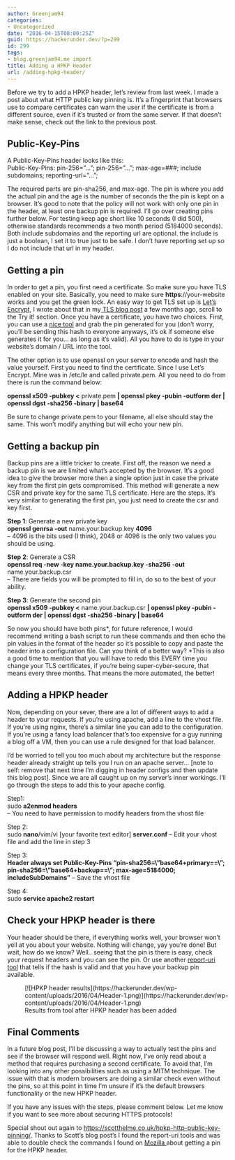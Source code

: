 ```yaml
---
author: Greenjam94
categories:
- Uncategorized
date: "2016-04-15T08:00:25Z"
guid: https://hackerunder.dev/?p=299
id: 299
tags:
- blog.greenjam94.me import
title: Adding a HPKP Header
url: /adding-hpkp-header/
---
```


Before we try to add a HPKP header, let’s review from last week. I made a post about what HTTP public key pinning is. It’s a fingerprint that browsers use to compare certificates can warn the user if the certificate is from a different source, even if it’s trusted or from the same server. If that doesn’t make sense, check out the link to the previous post.

## Public-Key-Pins

A Public-Key-Pins header looks like this:  
Public-Key-Pins: pin-256=”…”; pin-256=”…”; max-age=###; include subdomains; reporting-url=”…”;

The required parts are pin-sha256, and max-age. The pin is where you add the actual pin and the age is the number of seconds the the pin is kept on a browser. It’s good to note that the policy will not work with only one pin in the header, at least one backup pin is required. I’ll go over creating pins further below. For testing keep age short like 10 seconds (I did 500), otherwise standards recommends a two month period (5184000 seconds). Both include subdomains and the reporting url are optional. the include is just a boolean, I set it to true just to be safe. I don’t have reporting set up so I do not include that url in my header.

## Getting a pin

In order to get a pin, you first need a certificate. So make sure you have TLS enabled on your site. Basically, you need to make sure **https**://your-website works and you get the green lock. An easy way to get TLS set up is [Let’s Encrypt](https://letsencrypt.org/), I wrote about that in my[ TLS blog post](https://hackerunder.dev/tls-what-is-it-and-why-it-matters/) a few months ago, scroll to the Try it! section. Once you have a certificate, you have two choices. First, you can use a [nice tool](https://report-uri.io/home/pkp_hash) and grab the pin generated for you (don’t worry, you’ll be sending this hash to everyone anyways, it’s ok if someone else generates it for you… as long as it’s valid). All you have to do is type in your website’s domain / URL into the tool.

The other option is to use openssl on your server to encode and hash the value yourself. First you need to find the certificate. Since I use Let’s Encrypt. Mine was in /etc/le and called private.pem. All you need to do from there is run the command below:

**openssl x509 -pubkey &lt;** private.pem **| openssl pkey -pubin -outform der | openssl dgst -sha256 -binary | base64**

Be sure to change private.pem to your filename, all else should stay the same. This won’t modify anything but will echo your new pin.

## Getting a backup pin

Backup pins are a little tricker to create. First off, the reason we need a backup pin is we are limited what’s accepted by the browser. It’s a good idea to give the browser more then a single option just in case the private key from the first pin gets compromised. This method will generate a new CSR and private key for the same TLS certificate. Here are the steps. It’s very similar to generating the first pin, you just need to create the csr and key first.

**Step 1**: Generate a new private key  
 **openssl genrsa -out** name.your.backup.key **4096**  
– 4096 is the bits used (I think), 2048 or 4096 is the only two values you should be using.

**Step 2**: Generate a CSR  
**openssl req -new -key name.your.backup.key -sha256 -out** name.your.backup.csr  
– There are fields you will be prompted to fill in, do so to the best of your ability.

**Step 3**: Generate the second pin  
**openssl x509 -pubkey &lt;** name.your.backup.csr **| openssl pkey -pubin -outform der | openssl dgst -sha256 -binary | base64**

So now you should have both pins\*, for future reference, I would recommend writing a bash script to run these commands and then echo the pin values in the format of the header so it’s possible to copy and paste the header into a configuration file. Can you think of a better way? \*This is also a good time to mention that you will have to redo this EVERY time you change your TLS certificates, if you’re being super-cyber-secure, that means every three months. That means the more automated, the better!

## Adding a HPKP header

Now, depending on your sever, there are a lot of different ways to add a header to your requests. If you’re using apache, add a line to the vhost file. If you’re using nginx, there’s a similar line you can add to the configuration. If you’re using a fancy load balancer that’s too expensive for a guy running a blog off a VM, then you can use a rule designed for that load balancer.

I’d be worried to tell you too much about my architecture but the response header already straight up tells you I run on an apache server… \[note to self: remove that next time I’m digging in header configs and then update this blog post\]. Since we are all caught up on my server’s inner workings. I’ll go through the steps to add this to your apache config.

Step1:  
sudo **a2enmod headers**  
– You need to have permission to modify headers from the vhost file

Step 2:  
sudo **nano**/vim/vi \[your favorite text editor\] **server.conf** – Edit your vhost file and add the line in step 3

Step 3:  
**Header always set Public-Key-Pins “pin-sha256=\\”**base64+primary==**\\”; pin-sha256=\\”**base64+backup==**\\”; max-age=5184000; includeSubDomains”** – Save the vhost file

Step 4:  
sudo **service apache2 restart**

## Check your HPKP header is there

Your header should be there, if everything works well, your browser won’t yell at you about your website. Nothing will change, yay you’re done! But wait, how do we know? Well.. seeing that the pin is there is easy, check your request headers and you can see the pin. Or use another [report-uri tool](https://report-uri.io/home/pkp_analyse) that tells if the hash is valid and that you have your backup pin available.

<figure aria-describedby="caption-attachment-302" class="wp-caption aligncenter" id="attachment_302" style="width: 570px">[![HPKP header results](https://hackerunder.dev/wp-content/uploads/2016/04/Header-1.png)](https://hackerunder.dev/wp-content/uploads/2016/04/Header-1.png)<figcaption class="wp-caption-text" id="caption-attachment-302">Results from tool after HPKP header has been added</figcaption></figure>

## Final Comments

In a future blog post, I’ll be discussing a way to actually test the pins and see if the browser will respond well. Right now, I’ve only read about a method that requires purchasing a second certificate. To avoid that, I’m looking into any other possibilities such as using a MITM technique. The issue with that is modern browsers are doing a similar check even without the pins, so at this point in time I’m unsure if it’s the default browsers functionality or the new HPKP header.

If you have any issues with the steps, please comment below. Let me know if you want to see more about securing HTTPS protocols!

Special shout out again to <https://scotthelme.co.uk/hpkp-http-public-key-pinning/>. Thanks to Scott’s blog post’s I found the report-uri tools and was able to double check the commands I found on [Mozilla ](https://developer.mozilla.org/en-US/docs/Web/Security/Public_Key_Pinning)about getting a pin for the HPKP header.